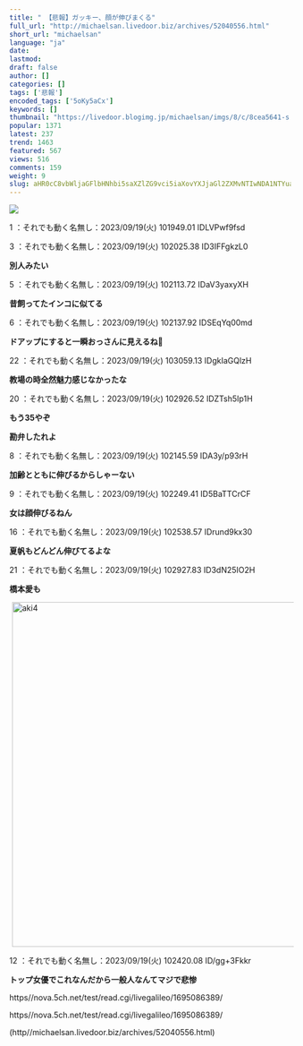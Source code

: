 ```yaml
---
title: " 【悲報】ガッキー、顔が伸びまくる"
full_url: "http://michaelsan.livedoor.biz/archives/52040556.html"
short_url: "michaelsan"
language: "ja"
date: 
lastmod: 
draft: false
author: []
categories: []
tags: ['悲報']
encoded_tags: ['5oKy5aCx']
keywords: []
thumbnail: "https://livedoor.blogimg.jp/michaelsan/imgs/8/c/8cea5641-s.jpg"
popular: 1371
latest: 237
trend: 1463
featured: 567
views: 516
comments: 159
weight: 9
slug: aHR0cC8vbWljaGFlbHNhbi5saXZlZG9vci5iaXovYXJjaGl2ZXMvNTIwNDA1NTYuaHRtbA==
---
```


![](https://livedoor.blogimg.jp/michaelsan/imgs/8/c/8cea5641-s.jpg)

<div><p>1 ：それでも動く名無し：2023/09/19(火) 101949.01 IDLVPwf9fsd</p><p>3 ：それでも動く名無し：2023/09/19(火) 102025.38 ID3IFFgkzL0</p><b><p>別人みたい</p></b><p>5 ：それでも動く名無し：2023/09/19(火) 102113.72 IDaV3yaxyXH</p><b><p>昔飼ってたインコに似てる </p></b><p>6 ：それでも動く名無し：2023/09/19(火) 102137.92 IDSEqYq00md</p><b><p>ドアップにすると一瞬おっさんに見えるね🥺 </p></b><p>22 ：それでも動く名無し：2023/09/19(火) 103059.13 IDgkIaGQlzH</p><b><p>教場の時全然魅力感じなかったな </p></b><p>20 ：それでも動く名無し：2023/09/19(火) 102926.52 IDZTsh5Ip1H</p><p><b><p>もう35やぞ</p></b></p><p><b><p></p></b></p><b><p>勘弁したれよ </p></b><p>8 ：それでも動く名無し：2023/09/19(火) 102145.59 IDA3y/p93rH</p><b><p>加齢とともに伸びるからしゃーない </p></b><p>9 ：それでも動く名無し：2023/09/19(火) 102249.41 ID5BaTTCrCF</p><b><p>女は顔伸びるねん </p></b><p>16 ：それでも動く名無し：2023/09/19(火) 102538.57 IDrund9kx30</p><b><p>夏帆もどんどん伸びてるよな</p></b><p>21 ：それでも動く名無し：2023/09/19(火) 102927.83 ID3dN25IO2H</p><b><p>橋本愛も</p></b><a target='_blank' title='aki4' href='https//livedoor.blogimg.jp/michaelsan/imgs/f/2/f2d5f21e.jpg'><img class='pict' hspace='5' alt='aki4' border='0' height='616' width='680' src='https//livedoor.blogimg.jp/michaelsan/imgs/f/2/f2d5f21e-s.jpg'></a><p>12 ：それでも動く名無し：2023/09/19(火) 102420.08 ID/gg+3Fkkr</p><b><p><p>トップ女優でこれなんだから一般人なんてマジで悲惨 </p></p></b>https//nova.5ch.net/test/read.cgi/livegalileo/1695086389/<br clear='all'> <p id='a6850dc6aefc0d5bbff2bea180d92d89'> </p> <p id='a6850dc6aefc0d5bbff2bea180d92d89'> </p> <p class='alistcloud-container-6795'></p> <p>https//nova.5ch.net/test/read.cgi/livegalileo/1695086389/</p></div>

(http//michaelsan.livedoor.biz/archives/52040556.html)
